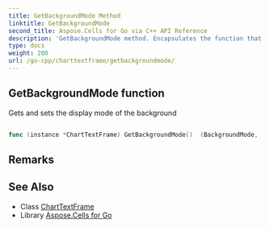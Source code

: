 ```yaml
---
title: GetBackgroundMode Method 
linktitle: GetBackgroundMode
second_title: Aspose.Cells for Go via C++ API Reference
description: 'GetBackgroundMode method. Encapsulates the function that represents getbackgroundmode in Go.'
type: docs
weight: 200
url: /go-cpp/charttextframe/getbackgroundmode/
---
```


## GetBackgroundMode function

Gets and sets the display mode of the background

```go

func (instance *ChartTextFrame) GetBackgroundMode()  (BackgroundMode,  error) 

```

## Remarks


## See Also

* Class [ChartTextFrame](../)
* Library [Aspose.Cells for Go](../../)

